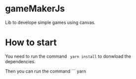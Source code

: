 # gameMakerJs

Lib to develope simple games using canvas.

# How to start

You need to run the command ` yarn install` to donwload the dependencies.

Then you can run the command ``` yarn
